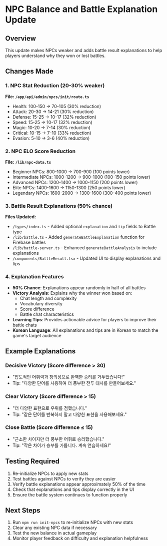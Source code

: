 # NPC Balance and Battle Explanation Update

## Overview
This update makes NPCs weaker and adds battle result explanations to help players understand why they won or lost battles.

## Changes Made

### 1. NPC Stat Reduction (20-30% weaker)
**File: `/app/api/admin/npcs/init/route.ts`**
- Health: 100-150 → 70-105 (30% reduction)
- Attack: 20-30 → 14-21 (30% reduction)
- Defense: 15-25 → 10-17 (32% reduction)
- Speed: 15-25 → 10-17 (32% reduction)
- Magic: 10-20 → 7-14 (30% reduction)
- Critical: 10-15 → 7-10 (33% reduction)
- Evasion: 5-10 → 3-6 (40% reduction)

### 2. NPC ELO Score Reduction
**File: `/lib/npc-data.ts`**
- Beginner NPCs: 800-1000 → 700-900 (100 points lower)
- Intermediate NPCs: 1000-1200 → 900-1000 (100-150 points lower)
- Advanced NPCs: 1200-1400 → 1000-1150 (200 points lower)
- Elite NPCs: 1400-1600 → 1150-1300 (250 points lower)
- Legendary NPCs: 1600-2000 → 1300-1600 (300-400 points lower)

### 3. Battle Result Explanations (50% chance)
**Files Updated:**
- `/types/index.ts` - Added optional `explanation` and `tip` fields to Battle type
- `/lib/battle.ts` - Added `generateBattleExplanation` function for Firebase battles
- `/lib/battle-server.ts` - Enhanced `generateBattleAnalysis` to include explanations
- `/components/BattleResult.tsx` - Updated UI to display explanations and tips

### 4. Explanation Features
- **50% Chance**: Explanations appear randomly in half of all battles
- **Victory Analysis**: Explains why the winner won based on:
  - Chat length and complexity
  - Vocabulary diversity
  - Score difference
  - Battle chat characteristics
- **Learning Tips**: Provides actionable advice for players to improve their battle chats
- **Korean Language**: All explanations and tips are in Korean to match the game's target audience

## Example Explanations

### Decisive Victory (Score difference > 30)
- "압도적인 어휘력과 창의성으로 완벽한 승리를 거두었습니다!"
- Tip: "다양한 단어를 사용하여 더 풍부한 전투 대사를 만들어보세요."

### Clear Victory (Score difference > 15)
- "더 다양한 표현으로 우위를 점했습니다."
- Tip: "같은 단어를 반복하지 말고 다양한 표현을 사용해보세요."

### Close Battle (Score difference ≤ 15)
- "근소한 차이지만 더 풍부한 어휘로 승리했습니다."
- Tip: "작은 차이가 승부를 가릅니다. 계속 연습하세요!"

## Testing Required
1. Re-initialize NPCs to apply new stats
2. Test battles against NPCs to verify they are easier
3. Verify battle explanations appear approximately 50% of the time
4. Check that explanations and tips display correctly in the UI
5. Ensure the battle system continues to function properly

## Next Steps
1. Run `npm run init-npcs` to re-initialize NPCs with new stats
2. Clear any existing NPC data if necessary
3. Test the new balance in actual gameplay
4. Monitor player feedback on difficulty and explanation helpfulness